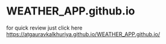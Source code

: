 # WEATHER_APP.github.io
for quick review just click here https://atgauravkalkhuriya.github.io/WEATHER_APP.github.io/
